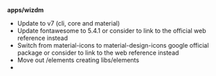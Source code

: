 **apps/wizdm**

* Update to v7 (cli, core and material)
* Update fontawesome to 5.4.1 or consider to link to the official web reference instead
* Switch from material-icons to material-design-icons google official package or consider to link to the web reference instead
* Move out /elements creating libs/elements
* 